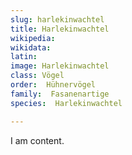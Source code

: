 ```yaml
---
slug: harlekinwachtel
title: Harlekinwachtel
wikipedia: 
wikidata: 
latin:
image: Harlekinwachtel
class: Vögel
order:  Hühnervögel
family:  Fasanenartige
species:  Harlekinwachtel

---
```


I am content.
